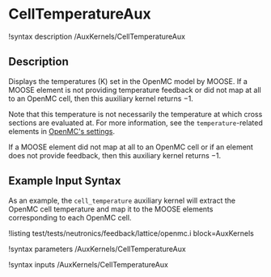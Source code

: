 # CellTemperatureAux

!syntax description /AuxKernels/CellTemperatureAux

## Description

Displays the temperatures (K) set in the OpenMC model by MOOSE. If a MOOSE element is not providing temperature feedback or did not map at all to an OpenMC cell,
then this auxiliary kernel returns $-1$.

Note that this temperature is not necessarily the temperature at which cross
sections are evaluated at. For more information, see the `temperature`-related
elements in [OpenMC's settings](https://docs.openmc.org/en/latest/io_formats/settings.html#temperature-default-element).

If a MOOSE element did not map at all to an OpenMC cell or if an element does not provide feedback,
then this auxiliary kernel returns $-1$.

## Example Input Syntax

As an example, the `cell_temperature` auxiliary kernel will extract the OpenMC cell temperature
and map it to the MOOSE elements corresponding to each OpenMC cell.

!listing test/tests/neutronics/feedback/lattice/openmc.i
  block=AuxKernels

!syntax parameters /AuxKernels/CellTemperatureAux

!syntax inputs /AuxKernels/CellTemperatureAux
